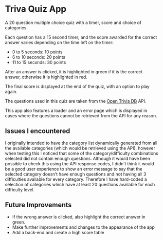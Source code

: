 # Triva Quiz App

A 20 question multiple choice quiz with a timer, score and choice of categories.

Each question has a 15 second timer, and the score awarded for the correct answer varies depending on the time left on the timer:

- 0 to 5 seconds: 10 points
- 6 to 10 seconds: 20 points
- 11 to 15 seconds: 30 points

After an answer is clicked, it is highlighted in green if it is the correct answer, otherwise it is highlighted in red.

The final score is displayed at the end of the quiz, with an option to play again.

The questions used in this quiz are taken from the [Open Trivia DB](https://opentdb.com) API.

This app also features a loader and an error page which is displayed in cases where the questions cannot be retrieved from the API for any reason.

## Issues I encountered

I originally intended to have the category list dynamically generated from all the available categories (which would be retrieved using the API), however when testing this I noticed that some of the category/difficulty combinations selected did not contain enough questions. Although it would have been possible to check this using the API response codes, I didn't think it would be a good user experience to show an error message to say that the selected category doesn't have enough questions and not having all 3 difficulties available for every category. Therefore I have hard-coded a selection of categories which have at least 20 questions available for each difficulty level.

## Future Improvements

- If the wrong answer is clicked, also highlight the correct answer in green.
- Make further improvements and changes to the appearance of the app
- Add a back-end and create a high score table

